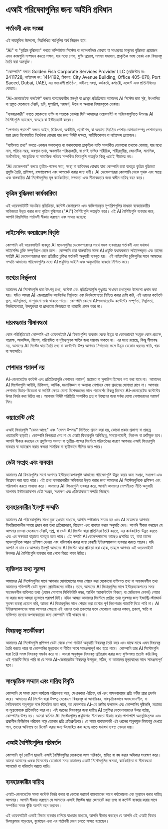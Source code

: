 # এআই পরিষেবাগুলির জন্য আইনি প্রবিধান

## শর্তাবলী এবং সংজ্ঞা

এই দায়মুক্তির উদ্দেশ্যে, নিম্নলিখিত শর্তগুলির অর্থ নিম্নরূপ হবে:

"AI" বা "কৃত্রিম বুদ্ধিমত্তা" বলতে কম্পিউটার সিস্টেম বা অ্যালগরিদম বোঝায় যা সাধারণত মানুষের বুদ্ধিমত্তা প্রয়োজন এমন কাজগুলি সম্পাদন করতে সক্ষম, যার মধ্যে শেখা, যুক্তি প্রয়োগ, সমস্যা সমাধান, প্রাকৃতিক ভাষা বোঝা এবং বিষয়বস্তু তৈরি করা অন্তর্ভুক্ত।

"কোম্পানি" বলতে Golden Fish Corporate Services Provider LLC (রেজিস্টার নং: 2411728, লাইসেন্স নং: 1414192, ঠিকানা: City Avenue Building, Office 405-070, Port Saeed, Dubai, UAE), এর সহযোগী প্রতিষ্ঠান, অধীনস্থ সংস্থা, কর্মকর্তা, কর্মচারী, এজেন্ট এবং প্রতিনিধিদের বোঝায়।

"AI-জেনারেটেড কনটেন্ট" বলতে ব্যবহারকারীর ইনপুট বা প্রশ্নের প্রতিক্রিয়ায় আমাদের AI সিস্টেম দ্বারা সৃষ্ট, উৎপাদিত বা প্রস্তুত যেকোনো টেক্সট, ছবি, সুপারিশ, পরামর্শ, উত্তর বা অন্যান্য বিষয়বস্তুকে বোঝায়।

"ব্যবহারকারী" বলতে যেকোনো ব্যক্তি বা সত্তাকে বোঝায় যিনি আমাদের ওয়েবসাইট বা পরিষেবাগুলিতে উপলব্ধ AI বৈশিষ্ট্যগুলি অ্যাক্সেস, ব্যবহার বা ইন্টারঅ্যাক্ট করেন।

"পেশাদার পরামর্শ" বলতে আইন, চিকিৎসা, অর্থনীতি, প্রকৌশল, বা অন্যান্য নিয়ন্ত্রিত পেশায় যোগ্যতাসম্পন্ন পেশাদারদের দ্বারা প্রদত্ত বিশেষায়িত নির্দেশনা বোঝায় যার জন্য নির্দিষ্ট দক্ষতা, সার্টিফিকেশন বা লাইসেন্স প্রয়োজন।

"ব্যক্তিগত তথ্য" বলতে একজন শনাক্তকৃত বা শনাক্তযোগ্য প্রাকৃতিক ব্যক্তি সম্পর্কিত যেকোনো তথ্যকে বোঝায়, যার মধ্যে নাম, পরিচয় নম্বর, অবস্থান তথ্য, অনলাইন পরিচয়কারী, বা সেই ব্যক্তির শারীরিক, শারীরবৃত্তীয়, জেনেটিক, মানসিক, অর্থনৈতিক, সাংস্কৃতিক বা সামাজিক পরিচয় সম্পর্কিত বিষয়গুলি অন্তর্ভুক্ত কিন্তু এতেই সীমাবদ্ধ নয়।

"AI ডেভেলপার" বলতে তৃতীয়-পক্ষের সত্তা, সংস্থা বা ব্যক্তিদের বোঝায় যারা কোম্পানি দ্বারা ব্যবহৃত কৃত্রিম বুদ্ধিমত্তা প্রযুক্তি তৈরি, প্রশিক্ষণ, রক্ষণাবেক্ষণ এবং আপডেট করার জন্য দায়ী। AI ডেভেলপাররা কোম্পানি থেকে পৃথক এবং স্বতন্ত্র এবং বাস্তবায়িত AI সিস্টেমগুলির মূল কার্যকারিতা, সক্ষমতা এবং সীমাবদ্ধতার জন্য স্বাধীন দায়িত্ব বহন করে।

## কৃত্রিম বুদ্ধিমত্তা কার্যকারিতা

এই ওয়েবসাইটটি স্বয়ংক্রিয় প্রতিক্রিয়া, কন্টেন্ট জেনারেশন এবং ব্যক্তিগতকৃত সুপারিশগুলির মাধ্যমে ব্যবহারকারীর অভিজ্ঞতা উন্নত করার জন্য কৃত্রিম বুদ্ধিমত্তা ("AI") বৈশিষ্ট্যগুলি অন্তর্ভুক্ত করে। এই AI বৈশিষ্ট্যগুলি ব্যবহার করে, আপনি নিম্নলিখিত শর্তাবলী স্বীকার করছেন এবং সম্মত হচ্ছেন:

## লাইসেন্সিং কমপ্লায়েন্স বিবৃতি

কোম্পানি এই ওয়েবসাইটে ব্যবহৃত AI মডেলগুলির ডেভেলপারদের সাথে সমস্ত ব্যবহারের শর্তাবলী এবং যথাযথ লাইসেন্সিং চুক্তি সম্পূর্ণরূপে মেনে চলে। কোম্পানি দ্বারা বাস্তবায়িত সমস্ত AI প্রযুক্তি যথাযথভাবে লাইসেন্সকৃত এবং তাদের সংশ্লিষ্ট AI ডেভেলপারদের দ্বারা প্রতিষ্ঠিত চুক্তির শর্তাবলী অনুযায়ী ব্যবহৃত হয়। এই লাইসেন্সিং চুক্তিগুলির সাথে আমাদের সম্মতি আমাদের পরিষেবাগুলির মধ্যে AI প্রযুক্তির আইনি এবং অনুমোদিত ব্যবহার নিশ্চিত করে।

## তথ্যের নির্ভুলতা

আমাদের AI সিস্টেমগুলি দ্বারা উৎপন্ন তথ্য, কন্টেন্ট এবং প্রতিক্রিয়াগুলি শুধুমাত্র সাধারণ তথ্যমূলক উদ্দেশ্যে প্রদান করা হয়। যদিও আমরা AI-জেনারেটেড কন্টেন্টের নির্ভুলতা এবং নির্ভরযোগ্যতা নিশ্চিত করার চেষ্টা করি, এই ধরনের কন্টেন্টে ভুল, অনির্ভুলতা, বা পুরানো তথ্য থাকতে পারে। কোম্পানি কোনো AI-জেনারেটেড কন্টেন্টের সম্পূর্ণতা, নির্ভুলতা, নির্ভরযোগ্যতা, উপযুক্ততা বা প্রাপ্যতার নিশ্চয়তা বা গ্যারান্টি প্রদান করে না।

## দায়বদ্ধতার সীমাবদ্ধতা

কোন পরিস্থিতিতেই কোম্পানি এই ওয়েবসাইটে AI ফিচারগুলির ব্যবহার থেকে উদ্ভূত বা কোনভাবেই সংযুক্ত কোন প্রত্যক্ষ, পরোক্ষ, আকস্মিক, বিশেষ, পরিণামিত বা দৃষ্টান্তমূলক ক্ষতির জন্য দায়বদ্ধ থাকবে না। এর মধ্যে রয়েছে, কিন্তু সীমাবদ্ধ নয়, আমাদের AI সিস্টেম দ্বারা তৈরি তথ্য বা কন্টেন্টের উপর আপনার নির্ভরতার ফলে উদ্ভূত যেকোন ধরনের ক্ষতি, খরচ বা ক্ষয়ক্ষতি।

## পেশাদার পরামর্শ নয়

AI-জেনারেটেড কন্টেন্ট এবং প্রতিক্রিয়াগুলি পেশাদার পরামর্শ, মতামত বা সুপারিশ হিসেবে গণ্য করা যাবে না। আমাদের AI সিস্টেমগুলি আইনি, চিকিৎসা, আর্থিক, মনোবিজ্ঞান বা অন্যান্য পেশাদার সেবা প্রদানের যোগ্যতা রাখে না। আপনার পেশাদার বিচার-বিবেচনা বা সংশ্লিষ্ট ক্ষেত্রে যোগ্য বিশেষজ্ঞদের সাথে পরামর্শের বিকল্প হিসেবে AI-জেনারেটেড কন্টেন্টের উপর নির্ভর করা উচিত নয়। আপনার নির্দিষ্ট পরিস্থিতি সম্পর্কিত প্রশ্ন বা উদ্বেগের জন্য সর্বদা যোগ্য পেশাদারদের পরামর্শ নিন।

## ওয়্যারেন্টি নেই

এআই ফিচারগুলি "যেমন আছে" এবং "যেমন উপলব্ধ" ভিত্তিতে প্রদান করা হয়, কোনো প্রকার প্রকাশ্য বা প্রচ্ছন্ন ওয়্যারেন্টি ছাড়াই। কোম্পানি নিশ্চয়তা দেয় না যে এআই ফিচারগুলি অবিচ্ছিন্ন, সময়োপযোগী, নিরাপদ বা ত্রুটিমুক্ত হবে। আপনি স্বীকার করছেন যে প্রযুক্তিগত সমস্যা বা তৃতীয়-পক্ষের সিস্টেমে পরিবর্তনের কারণে আপনার এআই ফিচারগুলি ব্যবহার বা অ্যাক্সেস করার ক্ষমতা সাময়িক বা স্থায়ীভাবে সীমিত হতে পারে।

## ডেটা সংগ্রহ এবং ব্যবহার

আমাদের AI ফিচারগুলির সাথে আপনার ইন্টারঅ্যাকশনগুলি আমাদের পরিষেবাগুলি উন্নত করার জন্য সংগ্রহ, সংরক্ষণ এবং বিশ্লেষণ করা হতে পারে। এই তথ্য ব্যবহারকারীর অভিজ্ঞতা উন্নত করার জন্য আমাদের AI সিস্টেমগুলিকে প্রশিক্ষণ এবং পরিমার্জন করতে সাহায্য করে। আমাদের AI ফিচারগুলি ব্যবহার করে, আপনি আমাদের গোপনীয়তা নীতি অনুযায়ী আপনার ইন্টারঅ্যাকশন ডেটা সংগ্রহ, সংরক্ষণ এবং প্রক্রিয়াকরণে সম্মতি দিচ্ছেন।

## ব্যবহারকারীর ইনপুট সম্মতি

আমাদের AI পরিষেবাগুলির সাথে যুক্ত হওয়ার মাধ্যমে, আপনি স্পষ্টভাবে সম্মত হন এবং AI মডেলকে আপনার মিথস্ক্রিয়াকালীন সময়ে প্রদান করা তথ্য প্রক্রিয়াকরণ, বিশ্লেষণ এবং ব্যবহার করার অনুমতি দেন। আপনি স্বীকার করছেন যে আপনার দেওয়া যেকোনো টেক্সট, প্রশ্ন, বা ডেটা AI সিস্টেম দ্বারা প্রতিক্রিয়া তৈরি করতে, এর কার্যকারিতা উন্নত করতে এবং এর সক্ষমতা বাড়াতে ব্যবহৃত হতে পারে। এই সম্মতি AI ডেভেলপারদের কাছেও প্রসারিত হয়, যারা তাদের মডেলগুলিকে আরও প্রশিক্ষণ দেওয়া এবং পরিমার্জন করার জন্য বেনামী ইন্টারঅ্যাকশন ব্যবহার করতে পারেন। যদি আপনি না চান যে আপনার ইনপুট আমাদের AI সিস্টেম দ্বারা প্রক্রিয়া করা হোক, তাহলে আপনার এই ওয়েবসাইটে উপলব্ধ AI বৈশিষ্ট্যগুলি ব্যবহার করা থেকে বিরত থাকা উচিত।

## ব্যক্তিগত তথ্য সুরক্ষা

আমাদের AI সিস্টেমগুলির সাথে আপনার যোগাযোগের সময় শেয়ার করা যেকোনো ব্যক্তিগত তথ্য বা সংবেদনশীল তথ্য আমাদের শক্তিশালী ডেটা সুরক্ষা প্রোটোকলের অধীন। তবে, আমাদের AI ফিচারগুলির সাথে ইন্টারঅ্যাকশনের সময় সংবেদনশীল ব্যক্তিগত তথ্য (যেমন সোশ্যাল সিকিউরিটি নম্বর, আর্থিক অ্যাকাউন্টের বিবরণ, বা মেডিকেল রেকর্ড) শেয়ার না করার জন্য আমরা দৃঢ়ভাবে পরামর্শ দিই। যদিও আমরা আমাদের সিস্টেমে প্রেরিত তথ্য সুরক্ষার জন্য ইন্ডাস্ট্রি-স্ট্যান্ডার্ড সুরক্ষা ব্যবস্থা প্রয়োগ করি, আমরা AI ফিচারগুলির সাথে শেয়ার করা তথ্যের পূর্ণ নিরাপত্তার গ্যারান্টি দিতে পারি না। AI ইন্টারঅ্যাকশনের সময় আপনার স্বেচ্ছায় এই ধরনের তথ্য প্রকাশের ফলে যেকোনো ধরনের লঙ্ঘন, প্রকাশ, ক্ষতি বা ব্যক্তিগত তথ্যের অপব্যবহারের জন্য কোম্পানি দায়ী থাকবে না।

## বিষয়বস্তু সতর্কীকরণ

আমাদের AI সিস্টেমগুলি প্রশিক্ষণ ডেটা থেকে শেখা প্যাটার্ন অনুযায়ী বিষয়বস্তু তৈরি করে এবং মাঝে মাঝে এমন বিষয়বস্তু তৈরি করতে পারে যা কোম্পানির মূল্যবোধ বা নীতির সাথে সামঞ্জস্যপূর্ণ নাও হতে পারে। কোম্পানি তার AI সিস্টেমগুলি দ্বারা তৈরি সমস্ত বিষয়বস্তু সমর্থন করে না। আমরা অনুপযুক্ত বিষয়বস্তু প্রতিরোধ করার জন্য যুক্তিসঙ্গত প্রচেষ্টা করি কিন্তু এই গ্যারান্টি দিতে পারি না যে সমস্ত AI-জেনারেটেড বিষয়বস্তু উপযুক্ত, সঠিক, বা আমাদের মূল্যবোধের সাথে সামঞ্জস্যপূর্ণ হবে।

## সাংস্কৃতিক সম্মান এবং দায়িত্ব বিবৃতি

কোম্পানি যে সমস্ত দেশে কার্যক্রম পরিচালনা করে, সেখানকার ঐতিহ্য, ধর্ম এবং শাসনব্যবস্থার প্রতি গভীর শ্রদ্ধা প্রদর্শন করে। আমাদের AI সিস্টেম দ্বারা উৎপন্ন যেকোনো বিষয়বস্তু যা আপত্তিকর, সাংস্কৃতিকভাবে অসংবেদনশীল, বা নৈতিকভাবে অনুপযুক্ত বলে বিবেচিত হতে পারে, তা কেবলমাত্র AI-এর ত্রুটির ফলাফল এবং কোম্পানির দৃষ্টিভঙ্গি, মতামত বা মূল্যবোধকে প্রতিফলিত করে না। এই ধরনের বিষয়বস্তুর জন্য দায়িত্ব AI প্রযুক্তির ডেভেলপারদের উপর বর্তায়, কোম্পানির উপর নয়। আমরা বর্তমান AI সিস্টেমগুলির প্রযুক্তিগত সীমাবদ্ধতা স্বীকার করার পাশাপাশি অন্তর্ভুক্তিমূলক এবং শ্রদ্ধাশীল ডিজিটাল পরিবেশ গড়ে তোলার প্রতি প্রতিশ্রুতিবদ্ধ। যে সমস্ত ব্যবহারকারী এই ধরনের অনুপযুক্ত বিষয়বস্তু দেখতে পান, তাদের অবিলম্বে তা রিপোর্ট করার জন্য উৎসাহিত করা হচ্ছে যাতে যথাযথ ব্যবস্থা নেওয়া যায়।

## এআই বৈশিষ্ট্যগুলির পরিবর্তন

কোম্পানি পূর্ব নোটিশ ছাড়াই এআই বৈশিষ্ট্যগুলির যেকোনো অংশ পরিবর্তন, স্থগিত বা বন্ধ করার অধিকার সংরক্ষণ করে। আমরা আমাদের একক বিবেচনায় যেকোনো সময় আমাদের এআই সিস্টেমগুলির ক্ষমতা, কার্যকারিতা বা সীমাবদ্ধতা আপডেট বা পরিবর্তন করতে পারি।

## ব্যবহারকারীর দায়িত্ব

এআই-জেনারেটেড সমস্ত কন্টেন্ট নির্ভর করার বা কোনো পরামর্শ বাস্তবায়নের আগে পর্যালোচনা এবং মূল্যায়ন করার দায়িত্ব আপনার। আপনি স্বীকার করছেন যে আমাদের এআই সিস্টেম দ্বারা জেনারেট করা তথ্য বা কন্টেন্ট ব্যবহার করার সাথে সম্পর্কিত সমস্ত ঝুঁকি আপনি বহন করবেন।

এই ওয়েবসাইটে এআই ফিচার ব্যবহার চালিয়ে যাওয়ার মাধ্যমে, আপনি স্বীকার করছেন যে আপনি এই এআই ফিচার ডিসক্লেমার পড়েছেন, বুঝেছেন এবং এর শর্তাবলী মেনে চলতে সম্মত হয়েছেন।